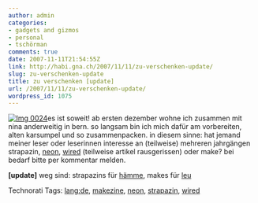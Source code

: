 ```yaml
---
author: admin
categories:
- gadgets and gizmos
- personal
- tschörman
comments: true
date: 2007-11-11T21:54:55Z
link: http://habi.gna.ch/2007/11/11/zu-verschenken-update/
slug: zu-verschenken-update
title: zu verschenken [update]
url: /2007/11/11/zu-verschenken-update/
wordpress_id: 1075
---
```


[![Img 0024](http://habi.gna.ch/wp-content/uploads/2007/11/img-0024-tm.jpg)](http://habi.gna.ch/wp-content/uploads/2007/11/img-0024.jpg)es ist soweit! ab ersten dezember wohne ich zusammen mit nina anderweitig in bern.
so langsam bin ich mich dafür am vorbereiten, alten karsumpel und so zusammenpacken. in diesem sinne: hat jemand meiner leser oder leserinnen interesse an (teilweise) mehreren jahrgängen strapazin, [neon](http://www.neon.de/), [wired](http://www.wired.com/wired/) (teilweise artikel rausgerissen) oder make? bei bedarf bitte per kommentar melden.

**[update]** weg sind: strapazins für [hämme](http://www.spitex-bern.ch/de/heimspiel/Heimspiel_2_2007.pdf), makes für [leu](http://leumund.ch/)



Technorati Tags: [lang:de](http://www.technorati.com/tag/lang:de), [makezine](http://www.technorati.com/tag/makezine), [neon](http://www.technorati.com/tag/neon), [strapazin](http://www.technorati.com/tag/strapazin), [wired](http://www.technorati.com/tag/wired)
